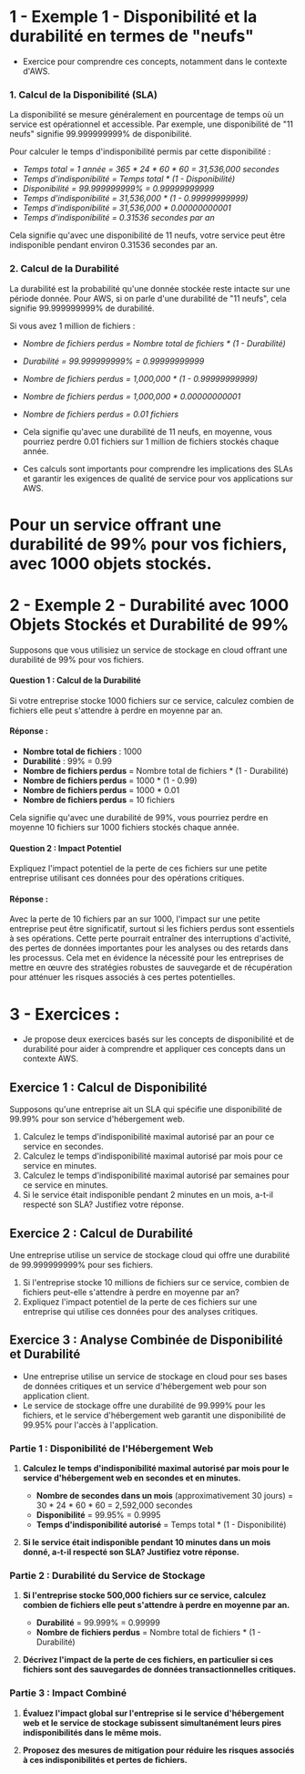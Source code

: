 # 1 - Exemple 1 - Disponibilité et la durabilité en termes de "neufs"

- Exercice pour comprendre ces concepts, notamment dans le contexte d'AWS.

### 1. Calcul de la Disponibilité (SLA)
La disponibilité se mesure généralement en pourcentage de temps où un service est opérationnel et accessible. Par exemple, une disponibilité de "11 neufs" signifie 99.999999999% de disponibilité.

Pour calculer le temps d'indisponibilité permis par cette disponibilité :

- *Temps total = 1 année = 365 * 24 * 60 * 60 = 31,536,000 secondes*
- *Temps d'indisponibilité = Temps total * (1 - Disponibilité)*
- *Disponibilité = 99.999999999% = 0.99999999999*
- *Temps d'indisponibilité = 31,536,000 * (1 - 0.99999999999)*
- *Temps d'indisponibilité = 31,536,000 * 0.00000000001*
- *Temps d'indisponibilité = 0.31536 secondes par an*

Cela signifie qu'avec une disponibilité de 11 neufs, votre service peut être indisponible pendant environ 0.31536 secondes par an.

### 2. Calcul de la Durabilité
La durabilité est la probabilité qu'une donnée stockée reste intacte sur une période donnée. Pour AWS, si on parle d'une durabilité de "11 neufs", cela signifie 99.999999999% de durabilité.

Si vous avez 1 million de fichiers :

- *Nombre de fichiers perdus = Nombre total de fichiers * (1 - Durabilité)*
- *Durabilité = 99.999999999% = 0.99999999999*
- *Nombre de fichiers perdus = 1,000,000 * (1 - 0.99999999999)*
- *Nombre de fichiers perdus = 1,000,000 * 0.00000000001*
- *Nombre de fichiers perdus = 0.01 fichiers*

- Cela signifie qu'avec une durabilité de 11 neufs, en moyenne, vous pourriez perdre 0.01 fichiers sur 1 million de fichiers stockés chaque année.
- Ces calculs sont importants pour comprendre les implications des SLAs et garantir les exigences de qualité de service pour vos applications sur AWS.


# Pour un service offrant une durabilité de 99% pour vos fichiers, avec 1000 objets stockés.

# 2 - Exemple 2 -  Durabilité avec 1000 Objets Stockés et Durabilité de 99%

Supposons que vous utilisiez un service de stockage en cloud offrant une durabilité de 99% pour vos fichiers.

#### Question 1 : Calcul de la Durabilité
Si votre entreprise stocke 1000 fichiers sur ce service, calculez combien de fichiers elle peut s'attendre à perdre en moyenne par an.

#### Réponse :

- **Nombre total de fichiers** : 1000
- **Durabilité** : 99% = 0.99
- **Nombre de fichiers perdus** = Nombre total de fichiers * (1 - Durabilité)
- **Nombre de fichiers perdus** = 1000 * (1 - 0.99)
- **Nombre de fichiers perdus** = 1000 * 0.01
- **Nombre de fichiers perdus** = 10 fichiers

Cela signifie qu'avec une durabilité de 99%, vous pourriez perdre en moyenne 10 fichiers sur 1000 fichiers stockés chaque année.

#### Question 2 : Impact Potentiel
Expliquez l'impact potentiel de la perte de ces fichiers sur une petite entreprise utilisant ces données pour des opérations critiques.

#### Réponse :

Avec la perte de 10 fichiers par an sur 1000, l'impact sur une petite entreprise peut être significatif, surtout si les fichiers perdus sont essentiels à ses opérations. Cette perte pourrait entraîner des interruptions d'activité, des pertes de données importantes pour les analyses ou des retards dans les processus. Cela met en évidence la nécessité pour les entreprises de mettre en œuvre des stratégies robustes de sauvegarde et de récupération pour atténuer les risques associés à ces pertes potentielles.


# 3 - Exercices  : 

- Je propose deux exercices basés sur les concepts de disponibilité et de durabilité pour aider à comprendre et appliquer ces concepts dans un contexte AWS.

## Exercice 1 : Calcul de Disponibilité

Supposons qu'une entreprise ait un SLA qui spécifie une disponibilité de 99.99% pour son service d'hébergement web. 

1. Calculez le temps d'indisponibilité maximal autorisé par an pour ce service en secondes.
2. Calculez le temps d'indisponibilité maximal autorisé par mois pour ce service en minutes.
3. Calculez le temps d'indisponibilité maximal autorisé par semaines pour ce service en minutes.
4. Si le service était indisponible pendant 2 minutes en un mois, a-t-il respecté son SLA? Justifiez votre réponse.

## Exercice 2 : Calcul de Durabilité

Une entreprise utilise un service de stockage cloud qui offre une durabilité de 99.999999999% pour ses fichiers.

1. Si l'entreprise stocke 10 millions de fichiers sur ce service, combien de fichiers peut-elle s'attendre à perdre en moyenne par an?
2. Expliquez l'impact potentiel de la perte de ces fichiers sur une entreprise qui utilise ces données pour des analyses critiques.

## Exercice 3 : Analyse Combinée de Disponibilité et Durabilité

- Une entreprise utilise un service de stockage en cloud pour ses bases de données critiques et un service d'hébergement web pour son application client.
- Le service de stockage offre une durabilité de 99.999% pour les fichiers, et le service d'hébergement web garantit une disponibilité de 99.95% pour l'accès à l'application.

### Partie 1 : Disponibilité de l'Hébergement Web

1. **Calculez le temps d'indisponibilité maximal autorisé par mois pour le service d'hébergement web en secondes et en minutes.**

   - **Nombre de secondes dans un mois** (approximativement 30 jours) = 30 * 24 * 60 * 60 = 2,592,000 secondes
   - **Disponibilité** = 99.95% = 0.9995
   - **Temps d'indisponibilité autorisé** = Temps total * (1 - Disponibilité)

2. **Si le service était indisponible pendant 10 minutes dans un mois donné, a-t-il respecté son SLA? Justifiez votre réponse.**

### Partie 2 : Durabilité du Service de Stockage

1. **Si l'entreprise stocke 500,000 fichiers sur ce service, calculez combien de fichiers elle peut s'attendre à perdre en moyenne par an.**
   
   - **Durabilité** = 99.999% = 0.99999
   - **Nombre de fichiers perdus** = Nombre total de fichiers * (1 - Durabilité)

2. **Décrivez l'impact de la perte de ces fichiers, en particulier si ces fichiers sont des sauvegardes de données transactionnelles critiques.**

### Partie 3 : Impact Combiné

1. **Évaluez l'impact global sur l'entreprise si le service d'hébergement web et le service de stockage subissent simultanément leurs pires indisponibilités dans le même mois.**

2. **Proposez des mesures de mitigation pour réduire les risques associés à ces indisponibilités et pertes de fichiers.**


  



